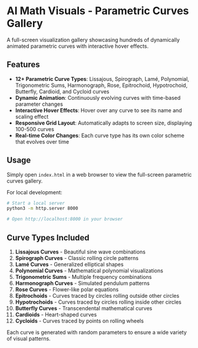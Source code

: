 # AI Math Visuals - Parametric Curves Gallery

A full-screen visualization gallery showcasing hundreds of dynamically animated parametric curves with interactive hover effects.

## Features

- **12+ Parametric Curve Types**: Lissajous, Spirograph, Lamé, Polynomial, Trigonometric Sums, Harmonograph, Rose, Epitrochoid, Hypotrochoid, Butterfly, Cardioid, and Cycloid curves
- **Dynamic Animation**: Continuously evolving curves with time-based parameter changes
- **Interactive Hover Effects**: Hover over any curve to see its name and scaling effect
- **Responsive Grid Layout**: Automatically adapts to screen size, displaying 100-500 curves
- **Real-time Color Changes**: Each curve type has its own color scheme that evolves over time

## Usage

Simply open `index.html` in a web browser to view the full-screen parametric curves gallery.

For local development:
```bash
# Start a local server
python3 -m http.server 8000

# Open http://localhost:8000 in your browser
```

## Curve Types Included

1. **Lissajous Curves** - Beautiful sine wave combinations
2. **Spirograph Curves** - Classic rolling circle patterns  
3. **Lamé Curves** - Generalized elliptical shapes
4. **Polynomial Curves** - Mathematical polynomial visualizations
5. **Trigonometric Sums** - Multiple frequency combinations
6. **Harmonograph Curves** - Simulated pendulum patterns
7. **Rose Curves** - Flower-like polar equations
8. **Epitrochoids** - Curves traced by circles rolling outside other circles
9. **Hypotrochoids** - Curves traced by circles rolling inside other circles
10. **Butterfly Curves** - Transcendental mathematical curves
11. **Cardioids** - Heart-shaped curves
12. **Cycloids** - Curves traced by points on rolling wheels

Each curve is generated with random parameters to ensure a wide variety of visual patterns.